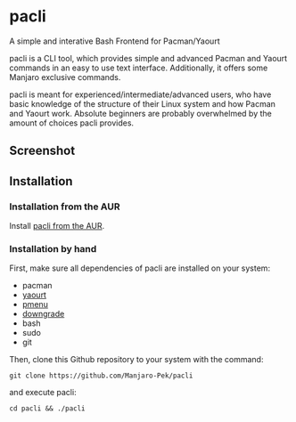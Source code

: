 # pacli
A simple and interative Bash Frontend for Pacman/Yaourt

pacli is a CLI tool, which provides simple and advanced Pacman and Yaourt commands in an easy to use text interface. Additionally, it offers some Manjaro exclusive commands.

pacli is meant for experienced/intermediate/advanced users, who have basic knowledge of the structure of their Linux system and how Pacman and Yaourt work. Absolute beginners are probably overwhelmed by the amount of choices pacli provides.


## Screenshot


## Installation

### Installation from the AUR
Install [pacli from the AUR](https://aur.archlinux.org/packages/pacli/).

### Installation by hand
First, make sure all dependencies of pacli are installed on your system:
- pacman
- [yaourt](https://wiki.archlinux.org/index.php/Yaourt)
- [pmenu](https://aur.archlinux.org/packages/pmenu/)
- [downgrade](https://aur.archlinux.org/packages/downgrade/)
- bash
- sudo
- git

Then, clone this Github repository to your system with the command:
```
git clone https://github.com/Manjaro-Pek/pacli
```
and execute pacli:
```
cd pacli && ./pacli
```
